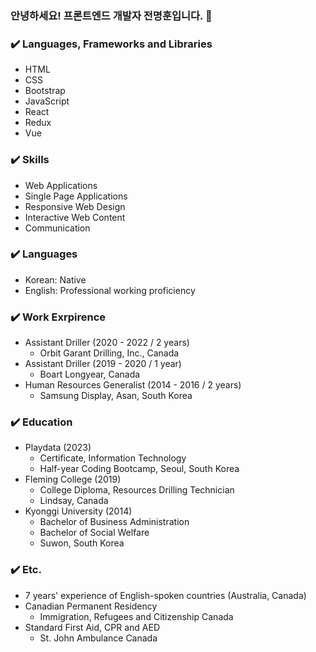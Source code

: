 ### 안녕하세요! 프론트엔드 개발자 전명훈입니다. 🤠
<!--
**mjkorean/mjkorean** is a ✨ _special_ ✨ repository because its `README.md` (this file) appears on your GitHub profile.

Here are some ideas to get you started:

- 🔭 I’m currently working on ...
- 🌱 I’m currently learning ...
- 👯 I’m looking to collaborate on ...
- 🤔 I’m looking for help with ...
- 💬 Ask me about ...
- 📫 How to reach me: ...
- 😄 Pronouns: ...
- ⚡ Fun fact: ...
-->
### ✔️ Languages, Frameworks and Libraries
- HTML
- CSS
- Bootstrap
- JavaScript
- React
- Redux
- Vue

### ✔️ Skills
- Web Applications
- Single Page Applications
- Responsive Web Design
- Interactive Web Content
- Communication

### ✔️ Languages
- Korean: Native
- English: Professional working proficiency

### ✔️ Work Exrpirence
- Assistant Driller (2020 - 2022 / 2 years)
  - Orbit Garant Drilling, Inc., Canada
- Assistant Driller (2019 - 2020 / 1 year)
  - Boart Longyear, Canada
- Human Resources Generalist (2014 - 2016 / 2 years)
  - Samsung Display, Asan, South Korea

### ✔️ Education
- Playdata (2023)
  - Certificate, Information Technology
  - Half-year Coding Bootcamp, Seoul, South Korea
- Fleming College (2019)
  - College Diploma, Resources Drilling Technician
  - Lindsay, Canada
- Kyonggi University (2014)
  - Bachelor of Business Administration
  - Bachelor of Social Welfare 
  - Suwon, South Korea

### ✔️ Etc.
- 7 years' experience of English-spoken countries (Australia, Canada)
- Canadian Permanent Residency
  - Immigration, Refugees and Citizenship Canada
- Standard First Aid, CPR and AED
  - St. John Ambulance Canada
